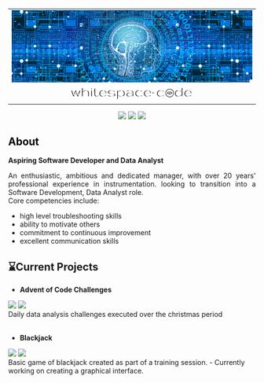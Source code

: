 <!Header details table>
<table class="images" width="100%"  style="border:0px solid white; width:100%;">
    <tr align="center" width="100%" style="border: 0px;">
        <td style="border:0px;">
            <img src='./images/banner.png'>     
        </td>
    </tr>
    <tr>
    </tr>
    <tr align="center" width="100%" style="border: 0px;">
        <td style="border:0px;">
            <img src='./images/Logo_500x60.png'                 
                 width="250">
        </td>
    </tr>
</table>
<div align="center"><!Site starts and reported issues badges>
    <img src="https://img.shields.io/badge/Language-Python-green?logo=python&logoColor=white">
    <img src="https://img.shields.io/badge/Language-Power_BI-green?logo=powerbi&logoColor=white">
    <img src="https://img.shields.io/github/stars/whitespace-code?style=social">
</div>
<h2 style="color: black">
    About    
</h2>
<body>
    <b>Aspiring Software Developer and Data Analyst</b><br/>
    <p  align="justify">            
        An enthusiastic, ambitious and dedicated manager, with over 20 years' professional
        experience in instrumentation. looking to transition into a Software Development, Data
        Analyst role.
        <br/>
        Core competencies include:
        <ul>
            <li> high level troubleshooting skills </li>
            <li> ability to motivate others</li>
            <li> commitment to continuous improvement </li>
            <li> excellent communication skills </li>
        </ul>
    </p>
</body>

## &#8987;Current Projects
- <b>Advent of Code Challenges</b><br/>
<div> <!This section is purely for the badges each line is a new one>
    <a><img src="https://img.shields.io/badge/Language-Python-green?logo=python&logoColor=white"></a>
    <img src=https://img.shields.io/badge/Year-2022-blue><br/>
</div>
    Daily data analysis challenges executed over the christmas period 
<br/><br/>

- <b>Blackjack</b><br/>
<div> <!This section is purely for the badges each line is a new one>
    <a><img src="https://img.shields.io/badge/Language-Python-green?logo=python&logoColor=white"></a>
    <img src=https://img.shields.io/badge/Version-0.0.1-blue><br/>
</div>
    Basic game of blackjack created as part of a training session.
    - Currently working on creating a graphical interface.
    
    

